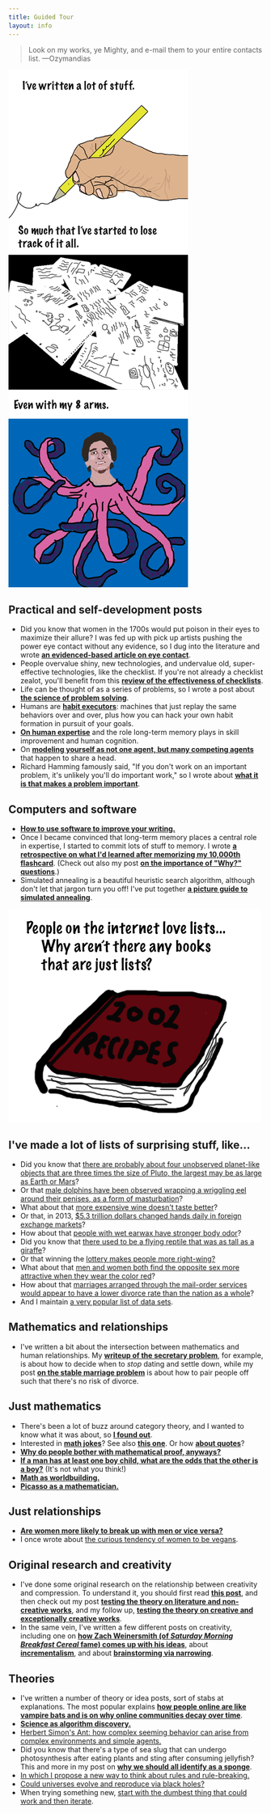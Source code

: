 ```yaml
---
title: Guided Tour
layout: info
---
```


> Look on my works, ye Mighty, and e-mail them to your entire contacts list. 
<span id="quote-attribute">—Ozymandias</span>

![Comic for the guided tour. Caption: "I've written a lot of stuff. So much that I've started to lose track of it all. Even with my 8 arms." ](/img/written-too-much-comic.png)

## Practical and self-development posts
* Did you know that women in the 1700s would put poison in their eyes to maximize their allure? I was fed up with pick up artists pushing the power eye contact without any evidence, so I dug into the literature and wrote [**an evidenced-based article on eye contact**](http://rs.io/2014/06/01/prolonged-eye-contact.html). 
* People overvalue shiny, new technologies, and undervalue old, super-effective technologies, like the checklist. If you're not already a checklist zealot, you'll benefit from this [**review of the effectiveness of checklists**](http://rs.io/2014/05/12/the-unreasonable-effectiveness-of-checklists.html). 
* Life can be thought of as a series of problems, so I wrote a post about [**the science of problem solving**](http://rs.io/2014/02/21/problem-solving.html).
* Humans are [**habit executors**](http://rs.io/2014/02/08/habit.html): machines that just replay the same behaviors  over and over, plus how you can hack your own habit formation in pursuit of your goals.
* [**On human expertise**](http://rs.io/2014/01/20/human-expertise-and-memory-machines.html) and the role long-term memory plays in skill improvement and human cognition.
* On [**modeling yourself as not one agent, but many competing agents**](http://rs.io/2013/12/14/the-examined-life.html) that happen to share a head.
* Richard Hamming famously said, "If you don't work on an important problem, it's unlikely you'll do important work," so I wrote about [**what it is that makes a problem important**](http://rs.io/2013/07/15/what-makes-a-problem-important.html).

## Computers and software
* [**How to use software to improve your writing.**](http://rs.io/2014/03/07/tools-for-writing.html)
* Once I became convinced that long-term memory places a central role in expertise, I started to commit lots of stuff to memory. I wrote [**a retrospective on what I'd learned after memorizing my 10,000th flashcard**](http://rs.io/2014/04/05/anki-10000-cards-later.html). (Check out also my post [**on the importance of "Why?" questions**](http://rs.io/2014/02/25/why-questions-reveal-structure.html).)
* Simulated annealing is a beautiful heuristic search algorithm, although don't let that jargon turn you off! I've put together [**a picture guide to simulated annealing**](http://rs.io/2014/02/16/simulated-annealing-intuition.html).


![Drawing of recipe book. Caption: "People on the internet love lists... Why aren't there any books that are just lists?"](/img/recipe-book-comic.png)

## I've made a lot of lists of surprising stuff, like...
* Did you know that [there are probably about four unobserved planet-like objects that are three times the size of Pluto, the largest may be as large as Earth or Mars](http://rs.io/2014/04/07/links-for-april.html)?
* Or that [male dolphins have been observed wrapping a wriggling eel around their penises, as a form of masturbation](http://rs.io/2014/04/19/more-links-for-april.html)?
* What about that [more expensive wine doesn't taste better](http://rs.io/2014/05/02/links-for-may.html)? 
* Or that, in 2013, [$5.3 trillion dollars changed hands daily in foreign exchange markets](http://rs.io/2014/05/15/more-links-for-may.html)?
* How about that [people with wet earwax have stronger body odor](http://rs.io/2014/06/02/surprising-june.html)?
* Did you know that [there used to be a flying reptile that was as tall as a giraffe](http://rs.io/2014/02/05/links-for-february.html)?
* Or that winning the [lottery makes people more right-wing?](http://rs.io/2014/02/20/more-links-for-february.html)
* What about that [men and women both find the opposite sex more attractive when they wear the color red](http://rs.io/2014/03/06/links-for-march.html)?
* How about that [marriages arranged through the mail-order services would appear to have a lower divorce rate than the nation as a whole](http://rs.io/2014/03/22/more-links-for-march.html)?
* And I maintain [a very popular list of data sets](http://rs.io/2014/05/29/list-of-data-sets.html).

## Mathematics and relationships
* I've written a bit about the intersection between mathematics and human relationships. My [**writeup of the secretary problem**](http://rs.io/2014/03/03/the-secretary-problem.html), for example, is about how to decide when to *stop* dating and settle down, while my post [**on the stable marriage problem**](http://rs.io/2014/03/15/the-stable-marriage-problem.html) is about how to pair people off such that there's no risk of divorce.

## Just mathematics
* There's been a lot of buzz around category theory, and I wanted to know what it was about, so [**I found out**](http://rs.io/2014/04/30/why-category-theory-matters.html).
* Interested in [**math jokes**](http://rs.io/2014/04/17/math-jokes.html)? See also [**this one**](http://rs.io/2014/02/27/statistician-on-a-plane.html). Or how [**about quotes**](http://rs.io/2013/09/19/quotes-on-mathematics.html)?
* [**Why do people bother with mathematical proof, anyways?**](http://rs.io/2014/04/09/mathematical-proof-is-about-insight.html)
* [**If a man has at least one boy child, what are the odds that the other is a boy?**](http://rs.io/2014/03/05/the-boy-girl-paradox.html) (It's not what you think!)
* [**Math as worldbuilding.**](http://rs.io/2014/02/28/worldbuilding-and-mathematics.html)
* [**Picasso as a mathematician.**](http://rs.io/2013/08/28/picasso-as-a-mathematician.html)

## Just relationships
* [**Are women more likely to break up with men or vice versa?**](http://rs.io/2014/03/14/female-is-the-heartbreaker.html)
* I once wrote about [the curious tendency of women to be vegans](http://rs.io/2013/09/25/chicks-dig-veganism.html).

## Original research and creativity
* I've done some original research on the relationship between creativity and compression. To understand it, you should first read [**this post**](http://rs.io/2014/02/22/ju%CC%88rgen-schmidhuber-creativity.html), and then check out my post [**testing the theory on literature and non-creative works**](http://rs.io/2014/03/24/creative-process-no-mystery.html), and my follow up, [**testing the theory on creative and exceptionally creative works**](http://rs.io/2014/04/04/creativity-fan-fiction-and-literature.html).
* In the same vein, I've written a few different posts on creativity, including one on [**how Zach Weinersmith (of *Saturday Morning Breakfast Cereal* fame) comes up with his ideas**](http://rs.io/2014/04/07/zach-weinersmith-on-reading.html), about [**incrementalism**](http://rs.io/2014/03/24/creative-process-no-mystery.html), and about [**brainstorming via narrowing**](http://rs.io/2014/02/27/narrow-to-generate-ideas.html).

## Theories
* I've written a number of theory or idea posts, sort of stabs at explanations. The most popular explains [**how people online are like vampire bats and is on why online communities decay over time**](http://rs.io/2014/02/26/why-online-communities-decay-over-time.html).
* [**Science as algorithm discovery.**](http://rs.io/2014/04/10/solomonoff-induction.html)
* [Herbert Simon's Ant: how complex seeming behavior can arise from complex environments and simple agents.](http://rs.io/2014/04/08/herbert-simons-ant.html)
* Did you know that there's a type of sea slug that can undergo photosynthesis after eating plants and sting after consuming jellyfish? This and more in my post on [**why we should all identify as a sponge**](http://rs.io/2014/03/10/deconstruct-and-absorb.html). 
* [In which I propose a new way to think about rules and rule-breaking.](http://rs.io/2014/01/08/rules-are-rules.html)
* [Could universes evolve and reproduce via black holes?](http://rs.io/2013/11/24/the-blind-universemaker.html) 
* When trying something new, [start with the dumbest thing that could work and then iterate](http://rs.io/2013/10/18/the-dumbest-thing-that-could-work.html).

